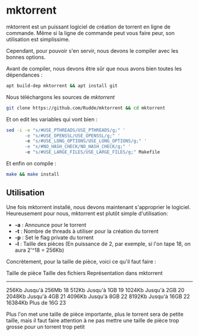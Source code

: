 # mktorrent

mktorrent est un puissant logiciel de création de torrent en ligne de
commande. Même si la ligne de commande peut vous faire peur, son
utilisation est simplissime.

Cependant, pour pouvoir s'en servir, nous devons le compiler avec les
bonnes options.

Avant de compiler, nous devons être sûr que nous avons bien toutes les
dépendances :

``` bash
apt build-dep mktorrent && apt install git
```

Nous téléchargons les sources de *mktorrent*

``` bash
git clone https://github.com/Rudde/mktorrent && cd mktorrent
```

Et on edit les variables qui vont bien :

``` bash
sed -i -e "s/#USE_PTHREADS/USE_PTHREADS/g;" '
       -e "s/#USE_OPENSSL/USE_OPENSSL/g;" '
       -e "s/#USE_LONG_OPTIONS/USE_LONG_OPTIONS/g;" '
       -e "s/#NO_HASH_CHECK/NO_HASH_CHECK/g;" '
       -e "s/#USE_LARGE_FILES/USE_LARGE_FILES/g;" Makefile
```

Et enfin on compile :

``` bash
make && make install
```

## Utilisation

Une fois mktorrent installé, nous devons maintenant s'approprier le
logiciel. Heureusement pour nous, mktorrent est plutôt simple
d'utilisation:

-   **-a** : Announce pour le torrent
-   **-t** : Nombre de threads à utiliser pour la création du torrent
-   **-p** : Set le flag private du torrent
-   **-l** : Taille des pièces (En puissance de 2, par exemple, si l'on
    tape 18, on aura 2'^18 = 256Kb)

Concrètement, pour la taille de pièce, voici ce qu'il faut faire :

  Taille de pièce   Taille des fichiers   Représentation dans mktorrent
  ----------------- --------------------- -------------------------------
  256Kb             Jusqu'à 256Mb        18
  512Kb             Jusqu'à 1GB          19
  1024Kb            Jusqu'à 2GB          20
  2048Kb            Jusqu'à 4GB          21
  4096Kb            Jusqu'à 8GB          22
  8192Kb            Jusqu'à 16GB         22
  16384Kb           Plus de 16G           23

Plus l'on met une taille de pièce importante, plus le torrent sera de
petite taille, mais il faut faire attention à ne pas mettre une taille
de pièce trop grosse pour un torrent trop petit
